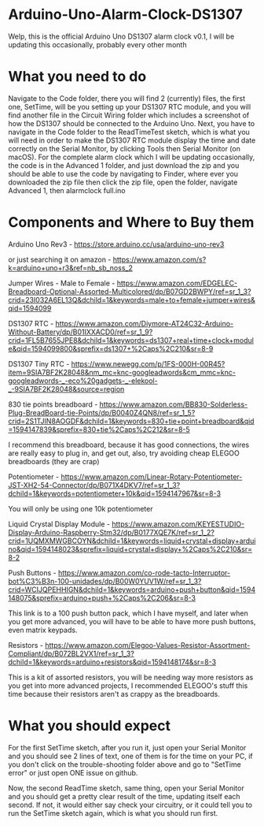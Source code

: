 # Arduino-Uno-Alarm-Clock-DS1307

Welp, this is the official Arduino Uno DS1307 alarm clock v0.1, I will be updating this occasionally, probably every other month

# What you need to do

Navigate to the Code folder, there you will find 2 (currently) files, the first one, SetTime, will be you setting up your DS1307 RTC module, and you will find another file in the Circuit Wiring folder which includes a screenshot of how the DS1307 should be connected to the Arduino Uno.
Next, you have to navigate in the Code folder to the ReadTimeTest sketch, which is what you will need in order to make the DS1307 RTC module display the time and date correctly on the Serial Monitor, by clicking Tools then Serial Monitor (on macOS).
For the complete alarm clock which I will be updating occasionally, the code is in the Advanced 1 folder, and just download the zip and you should be able to use the code by navigating to Finder, where ever you downloaded the zip file then click the zip file, open the folder, navigate Advanced 1, then alarmclock full.ino

# Components and Where to Buy them

Arduino Uno Rev3 - https://store.arduino.cc/usa/arduino-uno-rev3 

or just searching it on amazon - https://www.amazon.com/s?k=arduino+uno+r3&ref=nb_sb_noss_2

Jumper Wires - Male to Female - https://www.amazon.com/EDGELEC-Breadboard-Optional-Assorted-Multicolored/dp/B07GD2BWPY/ref=sr_1_3?crid=23I032A6EL13Q&dchild=1&keywords=male+to+female+jumper+wires&qid=1594099

DS1307 RTC - https://www.amazon.com/Diymore-AT24C32-Arduino-Without-Battery/dp/B01IXXACD0/ref=sr_1_9?crid=1FL5B7655JPE8&dchild=1&keywords=ds1307+real+time+clock+module&qid=1594099800&sprefix=ds1307+%2Caps%2C210&sr=8-9

DS1307 Tiny RTC - https://www.newegg.com/p/1FS-000H-00R45?item=9SIA7BF2K28048&nm_mc=knc-googleadwords&cm_mmc=knc-googleadwords-_-eco%20gadgets-_-elekool-_-9SIA7BF2K28048&source=region

830 tie points breadboard - https://www.amazon.com/BB830-Solderless-Plug-BreadBoard-tie-Points/dp/B0040Z4QN8/ref=sr_1_5?crid=2S1TJIN8AOGDF&dchild=1&keywords=830+tie+point+breadboard&qid=1594147839&sprefix=830+tie%2Caps%2C212&sr=8-5

I recommend this breadboard, because it has good connections, the wires are really easy to plug in, and get out, also, try avoiding cheap ELEGOO breadboards (they are crap)

Potentiometer - https://www.amazon.com/Linear-Rotary-Potentiometer-JST-XH2-54-Connector/dp/B071X4DKV7/ref=sr_1_3?dchild=1&keywords=potentiometer+10k&qid=1594147967&sr=8-3

You will only be using one 10k potentiometer

Liquid Crystal Display Module - https://www.amazon.com/KEYESTUDIO-Display-Arduino-Raspberry-Stm32/dp/B0177XQE7K/ref=sr_1_2?crid=1UQMXMWGBCOYN&dchild=1&keywords=liquid+crystal+display+arduino&qid=1594148023&sprefix=liquid+crystal+display+%2Caps%2C210&sr=8-2

Push Buttons - https://www.amazon.com/co-rode-tacto-Interruptor-bot%C3%B3n-100-unidades/dp/B00W0YUV1W/ref=sr_1_3?crid=WCIJQPEHHIGN&dchild=1&keywords=arduino+push+button&qid=1594148075&sprefix=arduino+push+%2Caps%2C206&sr=8-3

This link is to a 100 push button pack, which I have myself, and later when you get more advanced, you will have to be able to have more push buttons, even matrix keypads.

Resistors - https://www.amazon.com/Elegoo-Values-Resistor-Assortment-Compliant/dp/B072BL2VX1/ref=sr_1_3?dchild=1&keywords=arduino+resistors&qid=1594148174&sr=8-3

This is a kit of assorted resistors, you will be needing way more resistors as you get into more advanced projects, I recommended ELEGOO's stuff this time because their resistors aren't as crappy as the breadboards.

# What you should expect

For the first SetTime sketch, after you run it, just open your Serial Monitor and you should see 2 lines of text, one of them is for the time on your PC, if you don't click on the trouble-shooting folder above and go to "SetTime error" or just open ONE issue on github.

Now, the second ReadTime sketch, same thing, open your Serial Monitor and you should get a pretty clear result of the time, updating itself each second. If not, it would either say check your circuitry, or it could tell you to run the SetTime sketch again, which is what you should run first.


